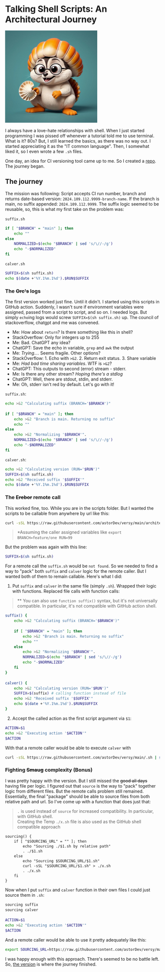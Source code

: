 # Talking Shell Scripts: An Architectural Journey

<img src="./shell-puzzle-creature-1.jpg" style="width:300px;" alt="Prompt: Cartoonish animal trying to connect shell scripts like a puzzles">

I always have a love-hate relationships with shell. When I just started programming I was pissed off whenever a tutorial told me to use terminal. What is it? 80s? But, I still learned the basics, as there was no way out. I started appreciating it as the "IT common language". Then, I somewhat liked it, so I even wrote a few `.sh` files. 

One day, an idea for CI versioning tool came up to me. So I created a [repo](https://github.com/astorDev/versy). The journey began.

## The journey

The mission was following: Script accepts CI run number, branch and returns date-based version: `2024.109.112.9999-branch-name`. If the branch is main, no suffix appended: `2024.109.112.9999`. The suffix logic seemed to be reusable, so, this is what my first take on the problem was:

`suffix.sh`

```sh
if [ "$BRANCH" = "main" ]; then
    echo ""
else
    NORMALIZED=$(echo "$BRANCH" | sed 's/\//-/g')
    echo "-$NORMALIZED"
fi
```

`calver.sh`

```sh
SUFFIX=$(sh suffix.sh)
echo $(date +'%Y.1%m.1%d').$RUN$SUFFIX
```

### The ~~Orc's~~ logs

The first version worked just fine. Until it didn't. I started using this scripts in GitHub action. Suddenly, I wasn't sure if environment variables were assigned, passed from a script to script, and so on. I needed logs. But simply `echo`ing logs would screw `SUFFIX=$(sh suffix.sh)` up. The council of stackoverflow, chatgpt and me was convened.

- Me: How about `return`? Is there something like this in shell?
- StackOverflow: Only for integers up to 255
- Me: Bad. ChatGPT any idea?
- ChatGPT: Save the echo in variable, `grep` and `awk` the output
- Me: *Trying...*. Seems fragile. Other options?
- StackOverflow: 1. Echo with `>&2`. 2. Return exit status. 3. Share variable
- Me: *Had bad time sharing variables*. WTF is `>&2`?
- ChatGPT: This outputs to second (error) stream - stderr.
- Me: Is there any other stream? *Hoping there's a stdlog*
- ChatGPT: Well, there are stdout, stdin, and stderr.
- Me: Oh, stderr isn't red by default. Let's go with it!

`suffix.sh`:

```sh
echo >&2 "Calculating suffix (BRANCH='$BRANCH')"

if [ "$BRANCH" = "main" ]; then
    echo >&2 "Branch is main. Returning no suffix"
    echo ""
else
    echo >&2 "Normalizing '$BRANCH'".
    NORMALIZED=$(echo "$BRANCH" | sed 's/\//-/g')
    echo "-$NORMALIZED"
fi
```

`calver.sh`:

```sh
echo >&2 "Calculating version (RUN='$RUN')"
SUFFIX=$(sh suffix.sh)
echo >&2 "Received suffix '$SUFFIX'"
echo $(date +'%Y.1%m.1%d').$RUN$SUFFIX
```

### The ~~Erebor~~ remote call

This worked fine, too. While you are in the scripts folder. But I wanted the scripts to be callable from anywhere by url like this:

```sh
curl -sSL https://raw.githubusercontent.com/astorDev/versy/main/architecture/v3/.sh | sh
``` 
> *Assuming the caller assigned variables like `export BRANCH=feature/one RUN=99 `

But the problem was again with this line:

```sh
SUFFIX=$(sh suffix.sh)
```

For a remote call the `suffix.sh` would be `not found`. So we needed to find a way to "pack" both `suffix` and `calver` logic for the remote caller. But I wanted both of them to remain callable. Here's what I did:

1. Put `suffix` and `calver` in the same file (simply `.sh`). Wrapped their logic with functions. Replaced file calls with function calls:

> ** You can also use `function suffix()` syntax, but it's not universally compatible. In particular, it's not compatible with GitHub action shell.

```sh
suffix() {
    echo >&2 "Calculating suffix (BRANCH='$BRANCH')"
    
    if [ "$BRANCH" = "main" ]; then
        echo >&2 "Branch is main. Returning no suffix"
        echo ""
    else
        echo >&2 "Normalizing '$BRANCH'".
        NORMALIZED=$(echo "$BRANCH" | sed 's/\//-/g')
        echo "-$NORMALIZED"
    fi
}

calver() {
    echo >&2 "Calculating version (RUN='$RUN')"
    SUFFIX=$(suffix) # calling function instead of file
    echo >&2 "Received suffix '$SUFFIX'"
    echo $(date +'%Y.1%m.1%d').$RUN$SUFFIX
}
```

2. Accept the called action as the first script argument via `$1`:

```sh
ACTION=$1
echo >&2 "Executing action '$ACTION'"
$ACTION
```

With that a remote caller would be able to execute `calver` with

```sh
curl -sSL https://raw.githubusercontent.com/astorDev/versy/main/.sh | sh -s calver
```

### Fighting ~~Smaug~~ complexity (Bonus)

I was pretty happy with the version. But I still missed the ~~good all days~~ having file per logic. I figured out that `source` is the way to "pack" together logic from different files. But the remote calls problem still remained. Essentially, the final "package" should be able to source files from both relative path and url. So I've come up with a function that does just that:

> `.` is used instead of `source` for increased compatibility. In particular, with GitHub shell.  
> Creating the Temp `./x.sh` file is also used as the GitHub shell compatible approach

```shell
sourcing() {
    if [ "$SOURCING_URL" = "" ]; then
        echo "Sourcing ./$1.sh by relative path"
        . ./$1.sh
    else
        echo "Sourcing $SOURCING_URL/$1.sh"
        curl -sSL "$SOURCING_URL/$1.sh" > ./x.sh
        . ./x.sh
    fi
}
```

Now when I put `suffix` and `calver` function in their own files I could just source them in `.sh`:

```sh
sourcing suffix
sourcing calver

ACTION=$1
echo >&2 "Executing action '$ACTION'"
$ACTION
```

And a remote caller would be able to use it pretty adequately like this:

```sh
export SOURCING_URL=https://raw.githubusercontent.com/astorDev/versy/main/architecture/v4 && curl -sSL ${SOURCING_URL}/.sh | sh -s calver
```

I was happy enough with this approach. There's seemed to be no battle left. So, [the version](https://github.com/astorDev/versy/architecture/v4) is where the journey finished.